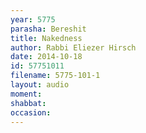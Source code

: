 ```yaml
---
year: 5775
parasha: Bereshit
title: Nakedness
author: Rabbi Eliezer Hirsch
date: 2014-10-18
id: 57751011
filename: 5775-101-1
layout: audio
moment: 
shabbat: 
occasion: 
---
```


